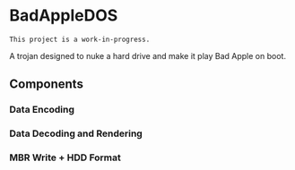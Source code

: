 # BadAppleDOS
`This project is a work-in-progress.`

A trojan designed to nuke a hard drive and make it play Bad Apple on boot.

## Components

### Data Encoding

### Data Decoding and Rendering

### MBR Write + HDD Format